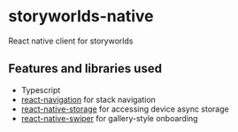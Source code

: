 # storyworlds-native

React native client for storyworlds

## Features and libraries used

 - Typescript
 - [react-navigation](https://reactnavigation.org/) for stack navigation
 - [react-native-storage](https://github.com/sunnylqm/react-native-storage) for accessing device async storage
 - [react-native-swiper](https://github.com/leecade/react-native-swiper) for gallery-style onboarding
 